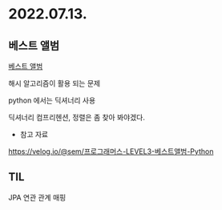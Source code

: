 # 2022.07.13.

## 베스트 앨범

[베스트 앨범](https://school.programmers.co.kr/learn/courses/30/lessons/42579)

해시 알고리즘이 활용 되는 문제

python 에서는 딕셔너리 사용

딕셔너리 컴프리헨션, 정렬은 좀 찾아 봐야겠다.

* 참고 자료

https://velog.io/@sem/프로그래머스-LEVEL3-베스트앨범-Python

## TIL

JPA 연관 관계 매핑